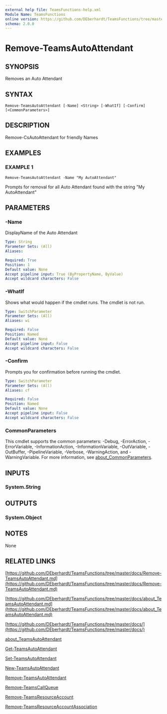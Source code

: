 ```yaml
---
external help file: TeamsFunctions-help.xml
Module Name: TeamsFunctions
online version: https://github.com/DEberhardt/TeamsFunctions/tree/master/docs/Remove-TeamsAutoAttendant.md
schema: 2.0.0
---
```


# Remove-TeamsAutoAttendant

## SYNOPSIS
Removes an Auto Attendant

## SYNTAX

```
Remove-TeamsAutoAttendant [-Name] <String> [-WhatIf] [-Confirm] [<CommonParameters>]
```

## DESCRIPTION
Remove-CsAutoAttendant for friendly Names

## EXAMPLES

### EXAMPLE 1
```
Remove-TeamsAutoAttendant -Name "My AutoAttendant"
```

Prompts for removal for all Auto Attendant found with the string "My AutoAttendant"

## PARAMETERS

### -Name
DisplayName of the Auto Attendant

```yaml
Type: String
Parameter Sets: (All)
Aliases:

Required: True
Position: 1
Default value: None
Accept pipeline input: True (ByPropertyName, ByValue)
Accept wildcard characters: False
```

### -WhatIf
Shows what would happen if the cmdlet runs.
The cmdlet is not run.

```yaml
Type: SwitchParameter
Parameter Sets: (All)
Aliases: wi

Required: False
Position: Named
Default value: None
Accept pipeline input: False
Accept wildcard characters: False
```

### -Confirm
Prompts you for confirmation before running the cmdlet.

```yaml
Type: SwitchParameter
Parameter Sets: (All)
Aliases: cf

Required: False
Position: Named
Default value: None
Accept pipeline input: False
Accept wildcard characters: False
```

### CommonParameters
This cmdlet supports the common parameters: -Debug, -ErrorAction, -ErrorVariable, -InformationAction, -InformationVariable, -OutVariable, -OutBuffer, -PipelineVariable, -Verbose, -WarningAction, and -WarningVariable. For more information, see [about_CommonParameters](http://go.microsoft.com/fwlink/?LinkID=113216).

## INPUTS

### System.String
## OUTPUTS

### System.Object
## NOTES
None

## RELATED LINKS

[https://github.com/DEberhardt/TeamsFunctions/tree/master/docs/Remove-TeamsAutoAttendant.md](https://github.com/DEberhardt/TeamsFunctions/tree/master/docs/Remove-TeamsAutoAttendant.md)

[https://github.com/DEberhardt/TeamsFunctions/tree/master/docs/about_TeamsAutoAttendant.md](https://github.com/DEberhardt/TeamsFunctions/tree/master/docs/about_TeamsAutoAttendant.md)

[https://github.com/DEberhardt/TeamsFunctions/tree/master/docs/](https://github.com/DEberhardt/TeamsFunctions/tree/master/docs/)

[about_TeamsAutoAttendant]()

[Get-TeamsAutoAttendant]()

[Set-TeamsAutoAttendant]()

[New-TeamsAutoAttendant]()

[Remove-TeamsAutoAttendant]()

[Remove-TeamsCallQueue]()

[Remove-TeamsResourceAccount]()

[Remove-TeamsResourceAccountAssociation]()

